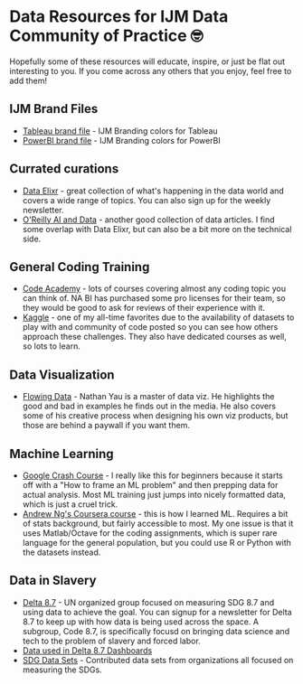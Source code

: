 # Data Resources for IJM Data Community of Practice :nerd_face:
Hopefully some of these resources will educate, inspire, or just be flat out interesting to you. If you come across any others that you enjoy, feel free to add them!

## IJM Brand Files
* [Tableau brand file](Preferences.tps) - IJM Branding colors for Tableau
* [PowerBI brand file](Theme.json) - IJM Branding colors for PowerBI

## Currated curations
* [Data Elixr](https://search.dataelixir.com/) - great collection of what's happening in the data world and covers a wide range of topics. You can also sign up for the weekly newsletter. 
* [O'Reilly AI and Data](https://www.oreilly.com/emails/newsletters/) - another good collection of data articles. I find some overlap with Data Elixr, but can also be a bit more on the technical side.

## General Coding Training
* [Code Academy](https://www.codecademy.com/) - lots of courses covering almost any coding topic you can think of. NA BI has purchased some pro licenses for their team, so they would be good to ask for reviews of their experience with it. 
* [Kaggle](https://www.kaggle.com) - one of my all-time favorites due to the availability of datasets to play with and community of code posted so you can see how others approach these challenges. They also have dedicated courses as well, so lots to learn.

## Data Visualization
* [Flowing Data](https://flowingdata.com/) - Nathan Yau is a master of data viz. He highlights the good and bad in examples he finds out in the media. He also covers some of his creative process when designing his own viz products, but those are behind a paywall if you want them.

## Machine Learning
* [Google Crash Course](https://developers.google.com/machine-learning/crash-course) - I really like this for beginners because it starts off with a "How to frame an ML problem" and then prepping data for actual analysis. Most ML training just jumps into nicely formatted data, which is just a cruel trick. 
* [Andrew Ng's Coursera course](https://www.coursera.org/learn/machine-learning) - this is how I learned ML. Requires a bit of stats background, but fairly accessible to most. My one issue is that it uses Matlab/Octave for the coding assignments, which is super rare language for the general population, but you could use R or Python with the datasets instead.

## Data in Slavery
* [Delta 8.7](https://delta87.org/what-is-delta-8-7/) - UN organized group focused on measuring SDG 8.7 and using data to achieve the goal. You can signup for a newsletter for Delta 8.7 to keep up with how data is being used across the space. A subgroup, Code 8.7, is specifically focusd on bringing data science and tech to the problem of slavery and forced labor.  
* [Data used in Delta 8.7 Dashboards](https://i.unu.edu/media/cpr.unu.edu/attachment/5852/Data-dashboard-resources.pdf)
* [SDG Data Sets](https://sdgstoday.org/) - Contributed data sets from organizations all focused on measuring the SDGs.
